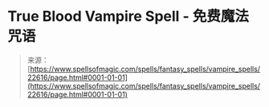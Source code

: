 <!--yml

类别：未分类

日期：2024年06月12日 19:07:03

-->

# True Blood Vampire Spell - 免费魔法咒语

> 来源：[https://www.spellsofmagic.com/spells/fantasy_spells/vampire_spells/22616/page.html#0001-01-01](https://www.spellsofmagic.com/spells/fantasy_spells/vampire_spells/22616/page.html#0001-01-01)

